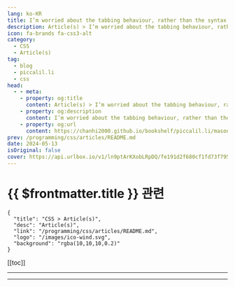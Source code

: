 ```yaml
---
lang: ko-KR
title: I’m worried about the tabbing behaviour, rather than the syntax and name of CSS masonry
description: Article(s) > I’m worried about the tabbing behaviour, rather than the syntax and name of CSS masonry
icon: fa-brands fa-css3-alt
category: 
  - CSS
  - Article(s)
tag: 
  - blog
  - piccalil.li
  - css
head:
  - - meta:
    - property: og:title
      content: Article(s) > I’m worried about the tabbing behaviour, rather than the syntax and name of CSS masonry
    - property: og:description
      content: I’m worried about the tabbing behaviour, rather than the syntax and name of CSS masonry
    - property: og:url
      content: https://chanhi2000.github.io/bookshelf/piccalil.li/masonry-and-tabbing.html
prev: /programming/css/articles/README.md
date: 2024-05-13
isOriginal: false
cover: https://api.urlbox.io/v1/ln9ptArKXobLRpDQ/fe191d2f680cf1fd73f795740e9aa8617d79f3c71028674745c49099b2f911a9/png?url=https://piccalil.li/og/masonry-and-tabbing/&width=1024&height=526&retina=true
---
```


# {{ $frontmatter.title }} 관련

```component VPCard
{
  "title": "CSS > Article(s)",
  "desc": "Article(s)",
  "link": "/programming/css/articles/README.md",
  "logo": "/images/ico-wind.svg",
  "background": "rgba(10,10,10,0.2)"
}
```

[[toc]]

---

<SiteInfo
  name="I’m worried about the tabbing behaviour, rather than the syntax and name of CSS masonry | Piccalilli"
  desc="There’s a lot of chatter about CSS masonry at the moment. Should it be called “masonry” and should it be grid? Let’s worry about the basics first.,"
  url="https://piccalil.li/blog/masonry-and-tabbing/"
  logo="https://piccalil.li/favicons/apple-touch-icon.png"
  preview="https://api.urlbox.io/v1/ln9ptArKXobLRpDQ/fe191d2f680cf1fd73f795740e9aa8617d79f3c71028674745c49099b2f911a9/png?url=https://piccalil.li/og/masonry-and-tabbing/&width=1024&height=526&retina=true"/>

<!-- TODO: 작성 -->

---

<TagLinks />